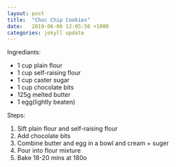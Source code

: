 ```yaml
---
layout: post
title:  "Choc Chip Cookies"
date:   2019-06-06 12:05:56 +1000
categories: jekyll update
---
```


Ingrediants:
* 1 cup plain flour
* 1 cup self-raising flour
* 1 cup caster sugar
* 1 cup chocolate bits
* 125g melted butter
* 1 egg(lightly beaten)

Steps:
1. Sift plain flour and self-raising flour
2. Add chocolate bits
3. Combine butter and egg in a bowl and cream + suger
4. Pour into flour mixture
5. Bake 18-20 mins at 180o